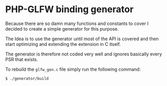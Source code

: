 # PHP-GLFW binding generator

Because there are so damn many functions and constants to cover I decided to create a simple generator for this purpose.

The Idea is to use the generator until most of the API is covered and then start optimizing and extending the extension in C itself.

The generator is therefore not coded very well and ignores basically every PSR that exists. 

To rebuild the `glfw_gen.c` file simply run the following command:

```
$ ./generator/build
```